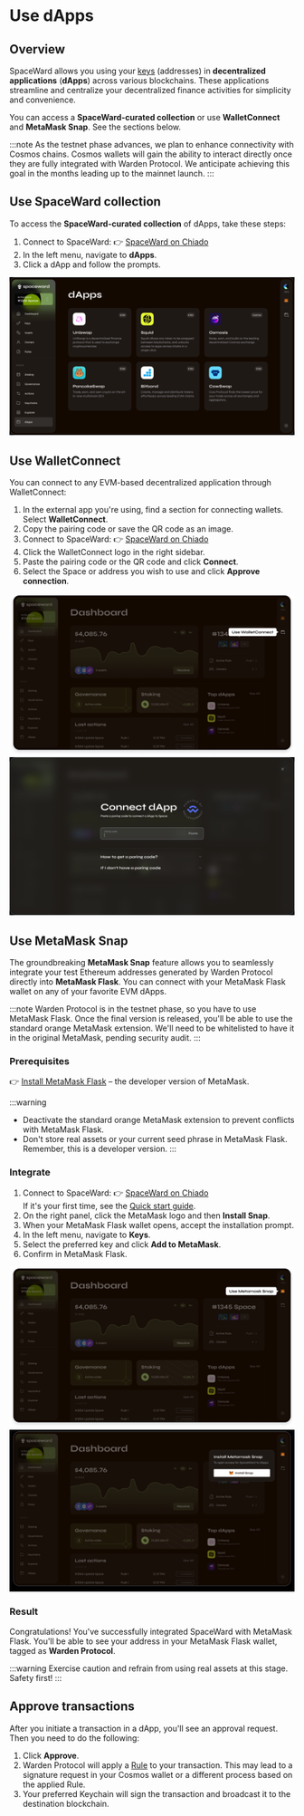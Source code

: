 ﻿---
sidebar_position: 12
---

# Use dApps

## Overview

SpaceWard allows you using your [keys](manage-keys) (addresses) in **decentralized applications** (**dApps**) across various blockchains. These applications streamline and centralize your decentralized finance activities for simplicity and convenience.

You can access a **SpaceWard-curated collection** or use **WalletConnect** and **MetaMask Snap**. See the sections below.

:::note
As the testnet phase advances, we plan to enhance connectivity with Cosmos chains. Cosmos wallets will gain the ability to interact directly once they are fully integrated with Warden Protocol. We anticipate achieving this goal in the months leading up to the mainnet launch.
:::

## Use SpaceWard collection

To access the **SpaceWard-curated collection** of dApps, take these steps:

1. Connect to SpaceWard: 👉 [SpaceWard on Chiado](https://spaceward.chiado.wardenprotocol.org/)
2. In the left menu, navigate to **dApps**.
3. Click a dApp and follow the prompts.

![Access SpaceWard collection of dapps](../../static/img/spaceward/dapps-collection.png)

## Use WalletConnect

You can connect to any EVM-based decentralized application through WalletConnect:

1. In the external app you're using, find a section for connecting wallets. Select **WalletConnect**.
2. Copy the pairing code or save the QR code as an image.
3. Connect to SpaceWard: 👉 [SpaceWard on Chiado](https://spaceward.chiado.wardenprotocol.org/)
4. Click the WalletConnect logo in the right sidebar.
5. Paste the pairing code or the QR code and click **Connect**.
6. Select the Space or address you wish to use and click **Approve connection**.

![WalletConnect logo](../../static/img/spaceward/walletconnect-1.png)
![Connect a dApp using WalletConnect](../../static/img/spaceward/walletconnect-2.png)

## Use MetaMask Snap

The groundbreaking **MetaMask Snap** feature allows you to seamlessly integrate your test Ethereum addresses generated by Warden Protocol directly into **MetaMask Flask**. You can connect with your MetaMask Flask wallet on any of your favorite EVM dApps.

:::note
Warden Protocol is in the testnet phase, so you have to use MetaMask Flask. Once the final version is released, you'll be able to use the standard orange MetaMask extension. We'll need to be whitelisted to have it in the original MetaMask, pending security audit.
:::

### Prerequisites

👉 [Install MetaMask Flask](https://docs.metamask.io/snaps/get-started/install-flask/) – the developer version of MetaMask.
   
:::warning
- Deactivate the standard orange MetaMask extension to prevent conflicts with MetaMask Flask.
- Don't store real assets or your current seed phrase in MetaMask Flask. Remember, this is a developer version.
:::

### Integrate

1. Connect to SpaceWard: 👉 [SpaceWard on Chiado](https://spaceward.chiado.wardenprotocol.org/)  
  If it's your first time, see the [Quick start guide](quick-start).
2. On the right panel, click the MetaMask logo and then **Install Snap**.
3. When your MetaMask Flask wallet opens, accept the installation prompt.
4. In the left menu, navigate to **Keys**.
5. Select the preferred key and click **Add to MetaMask**.
6. Confirm in MetaMask Flask.

![MetaMask Snap logo](../../static/img/spaceward/metamask-snap-1.png)
![Install Snap](../../static/img/spaceward/metamask-snap-2.png)

### Result

Congratulations! You've successfully integrated SpaceWard with MetaMask Flask. You'll be able to see your address in your MetaMask Flask wallet, tagged as **Warden Protocol**.

:::warning
Exercise caution and refrain from using real assets at this stage. Safety first!
:::

## Approve transactions

After you initiate a transaction in a dApp, you'll see an approval request. Then you need to do the following:

1. Click **Approve**.
2. Warden Protocol will apply a [Rule](manage-rules) to your transaction. This may lead to a signature request in your Cosmos wallet or a different process based on the applied Rule.
3. Your preferred Keychain will sign the transaction and broadcast it to the destination blockchain.
